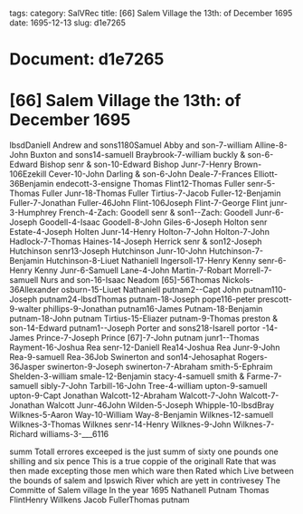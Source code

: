 tags: 
category: SalVRec
title: [66] Salem Village the 13th: of December 1695
date: 1695-12-13
slug: d1e7265




# Document: d1e7265


# [66] Salem Village the 13th: of December 1695

lbsdDaniell Andrew and sons1180Samuel Abby and son-7-william Alline-8-John Buxton and sons14-samuell Braybrook-7-william buckly & son-6-Edward Bishop senr & son-10-Edward Bishop Junr-7-Henry Brown-106Ezekill Cever-10-John Darling & son-6-John Deale-7-Frances Elliott-36Benjamin endecott-3-ensigne Thomas Flint12-Thomas Fuller senr-5-Thomas Fuller Junr-18-Thomas Fuller Tirtius-7-Jacob Fuller-12-Benjamin Fuller-7-Jonathan Fuller-46John Flint-106Joseph Flint-7-George Flint junr-3-Humphrey French-4-Zach: Goodell senr & son1--Zach: Goodell Junr-6-Joseph Goodell-4-Isaac Goodell-8-John Giles-6-Joseph Holton senr Estate-4-Joseph Holten Junr-14-Henry Holton-7-John Holton-7-John Hadlock-7-Thomas Haines-14-Joseph Herrick senr & son12-Joseph Hutchinson senr13-Joseph Hutchinson Junr-10-John Hutchinson-7-Benjamin Hutchinson-8-Liuet Nathaniell Ingersoll-17-Henry Kenny senr-6-Henry Kenny Junr-6-Samuell Lane-4-John Martin-7-Robart Morrell-7-samuell Nurs and son-16-Isaac Neadom [65]-56Thomas Nickols-36Allexander osburn-15-Liuet Nathaniell putnam2--Capt John putnam110-Joseph putnam24-lbsdThomas putnam-18-Joseph pope116-peter prescott-9-walter phillips-9-Jonathan putnam16-James Putnam-18-Benjamin putnam-18-John putnam Tirtius-15-Eliazer putnam-9-Thomas preston & son-14-Edward putnam1--Joseph Porter and sons218-Isarell portor -14-James Prince-7-Joseph Prince [67]-7-John putnam junr1--Thomas Rayment-16-Joshua Rea senr-12-Daniell Rea14-Joshua Rea Junr-9-John Rea-9-samuell Rea-36Job Swinerton and son14-Jehosaphat Rogers-36Jasper swinerton-9-Joseph swinerton-7-Abraham smith-5-Ephraim Shelden-3-william smale-12-Benjamin stacy-4-samuell smith & Farme-7-samuell sibly-7-John Tarbill-16-John Tree-4-william upton-9-samuell upton-9-Capt Jonathan Walcott-12-Abraham Walcott-7-John Walcott-7-Jonathan Walcott Junr-46John Wilden-5-Joseph Whipple-10-lbsdBray Wilknes-5-Aaron Way-10-William Way-8-Benjamin Wilknes-12-samuell Wilknes-3-Thomas Wilknes senr-14-Henry Wilknes-9-John Wilknes-7-Richard williams-3-___6116

summ Totall errores exceeped is the just summ of sixty one pounds one shilling and six pence This is a true coppie of the originall Rate that was then made excepting those men which ware then Rated which Live between the bounds of salem and Ipswich River which are yett in contrivesey The Committe of Salem village In the year 1695  Nathanell Putnam Thomas FlintHenry Willkens Jacob FullerThomas putnam
